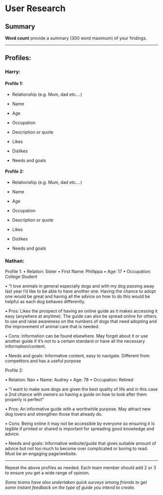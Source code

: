 # User Research

## Summary

**Word count** provide a summary (300 word maximum) of your findings.

---

## Profiles:
### Harry:
#### Profile 1:
- Relationship (e.g. Mum, dad etc....)

- Name

- Age

- Occupation

- Description or quote

- Likes

- Dislikes

- Needs and goals


#### Profile 2:
- Relationship (e.g. Mum, dad etc....)

- Name

- Age

- Occupation

- Description or quote

- Likes

- Dislikes

- Needs and goals


### Nathan:
Profile 1:
•	Relation: Sister
•	First Name: Phillippa
•	Age: 17
•	Occupation: College Student

•	“I love animals in general especially dogs and with my dog passing away last year I’d like to be able to have another one. Having the chance to adopt one would be great and having all the advice on how to do this would be helpful as each dog behaves differently. 

•	Pros: Likes the prospect of having an online guide as it makes accessing it easy (anywhere at anytime). The guide can also be spread online for others to use and raise awareness on the numbers of dogs that need adopting and the improvement of animal care that is needed.

•	Cons: Information can be found elsewhere. May forget about it or use another guide if it’s not to a certain standard or have all the necessary information/content.

•	Needs and goals: Informative content, easy to navigate. Different from competitors and has a useful purpose


Profile 2:

•	Relation: Nan
•	Name: Audrey
•	Age: 78
•	Occupation: Retired

•	“I want to make sure dogs are given the best quality of life and in this case a 2nd chance with owners so having a guide on how to look after them properly is perfect”

•	Pros: An informative guide with a worthwhile purpose. May attract new dog lovers and strengthen those that already do.

•	Cons: Being online it may not be accessible by everyone so ensuring it is legible if printed or shared is important for spreading good knowledge and advice.

•	Needs and goals: Informative website/guide that gives suitable amount of advice but not too much to become over complicated or boring to read. Must be an engaging page/website.





---

<!--This can be deleted prior to submission -->

Repeat the above profiles as needed. Each team member should add 2 or 3 to ensure you get a wide range of opinion.

_Some teams have also undertaken quick surveys among friends to get some instant feedback on the type of guide you intend to create_.
